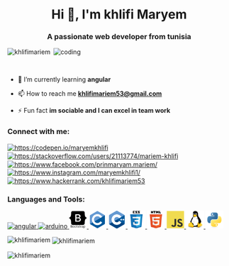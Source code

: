 

<h1 align="center">Hi 👋, I'm khlifi Maryem</h1>
<h3 align="center">A passionate web developer from tunisia</h3>
<img align="right" alt="coding" width="400" src="https://www.itprotoday.com/sites/itprotoday.com/files/styles/article_featured_retina/public/JavaScript-code.jpg?itok=1Wia7hH0" >

<p align="left"> <img src="https://komarev.com/ghpvc/?username=khlifimariem&label=Profile%20views&color=0e75b6&style=flat" alt="khlifimariem" /> </p>

<p align="left"> <a href="https://twitter.com/" target="blank"><img src="https://img.shields.io/twitter/follow/?logo=twitter&style=for-the-badge" alt="" /></a> </p>

- 🌱 I’m currently learning **angular**

- 📫 How to reach me **khlifimariem53@gmail.com**

- ⚡ Fun fact **im sociable and I can excel in team work**

<h3 align="left">Connect with me:</h3>
<p align="left">
<a href="https://codepen.io/https://codepen.io/maryemkhlifi" target="blank"><img align="center" src="https://raw.githubusercontent.com/rahuldkjain/github-profile-readme-generator/master/src/images/icons/Social/codepen.svg" alt="https://codepen.io/maryemkhlifi" height="30" width="40" /></a>
<a href="https://stackoverflow.com/users/https://stackoverflow.com/users/21113774/mariem-khlifi" target="blank"><img align="center" src="https://raw.githubusercontent.com/rahuldkjain/github-profile-readme-generator/master/src/images/icons/Social/stack-overflow.svg" alt="https://stackoverflow.com/users/21113774/mariem-khlifi" height="30" width="40" /></a>
<a href="https://fb.com/https://www.facebook.com/prinmaryam.mariem/" target="blank"><img align="center" src="https://raw.githubusercontent.com/rahuldkjain/github-profile-readme-generator/master/src/images/icons/Social/facebook.svg" alt="https://www.facebook.com/prinmaryam.mariem/" height="30" width="40" /></a>
<a href="https://instagram.com/https://www.instagram.com/maryemkhlifi1/" target="blank"><img align="center" src="https://raw.githubusercontent.com/rahuldkjain/github-profile-readme-generator/master/src/images/icons/Social/instagram.svg" alt="https://www.instagram.com/maryemkhlifi1/" height="30" width="40" /></a>
<a href="https://www.hackerrank.com/https://www.hackerrank.com/khlifimariem53" target="blank"><img align="center" src="https://raw.githubusercontent.com/rahuldkjain/github-profile-readme-generator/master/src/images/icons/Social/hackerrank.svg" alt="https://www.hackerrank.com/khlifimariem53" height="30" width="40" /></a>
</p>

<h3 align="left">Languages and Tools:</h3>
<p align="left"> <a href="https://angular.io" target="_blank" rel="noreferrer"> <img src="https://angular.io/assets/images/logos/angular/angular.svg" alt="angular" width="40" height="40"/> </a> <a href="https://www.arduino.cc/" target="_blank" rel="noreferrer"> <img src="https://cdn.worldvectorlogo.com/logos/arduino-1.svg" alt="arduino" width="40" height="40"/> </a> <a href="https://getbootstrap.com" target="_blank" rel="noreferrer"> <img src="https://raw.githubusercontent.com/devicons/devicon/master/icons/bootstrap/bootstrap-plain-wordmark.svg" alt="bootstrap" width="40" height="40"/> </a> <a href="https://www.cprogramming.com/" target="_blank" rel="noreferrer"> <img src="https://raw.githubusercontent.com/devicons/devicon/master/icons/c/c-original.svg" alt="c" width="40" height="40"/> </a> <a href="https://www.w3schools.com/cpp/" target="_blank" rel="noreferrer"> <img src="https://raw.githubusercontent.com/devicons/devicon/master/icons/cplusplus/cplusplus-original.svg" alt="cplusplus" width="40" height="40"/> </a> <a href="https://www.w3schools.com/css/" target="_blank" rel="noreferrer"> <img src="https://raw.githubusercontent.com/devicons/devicon/master/icons/css3/css3-original-wordmark.svg" alt="css3" width="40" height="40"/> </a> <a href="https://www.w3.org/html/" target="_blank" rel="noreferrer"> <img src="https://raw.githubusercontent.com/devicons/devicon/master/icons/html5/html5-original-wordmark.svg" alt="html5" width="40" height="40"/> </a> <a href="https://developer.mozilla.org/en-US/docs/Web/JavaScript" target="_blank" rel="noreferrer"> <img src="https://raw.githubusercontent.com/devicons/devicon/master/icons/javascript/javascript-original.svg" alt="javascript" width="40" height="40"/> </a> <a href="https://www.linux.org/" target="_blank" rel="noreferrer"> <img src="https://raw.githubusercontent.com/devicons/devicon/master/icons/linux/linux-original.svg" alt="linux" width="40" height="40"/> </a> <a href="https://www.python.org" target="_blank" rel="noreferrer"> <img src="https://raw.githubusercontent.com/devicons/devicon/master/icons/python/python-original.svg" alt="python" width="40" height="40"/> </a> </p>

<p><img align="left" src="https://github-readme-stats.vercel.app/api/top-langs?username=khlifimariem&show_icons=true&locale=en&layout=compact" alt="khlifimariem" /></p>

<p>&nbsp;<img align="center" src="https://github-readme-stats.vercel.app/api?username=khlifimariem&show_icons=true&locale=en" alt="khlifimariem" /></p>

<p><img align="center" src="https://github-readme-streak-stats.herokuapp.com/?user=khlifimariem&" alt="khlifimariem" /></p>
